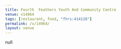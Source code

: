 ```yaml
---
title: Fourth  Feathers Youth And Community Centre
venue: v14964
tags: [restaurant, food, "fhrs:414128"]
permalink: /v/14964/
layout: venue
---
```

null